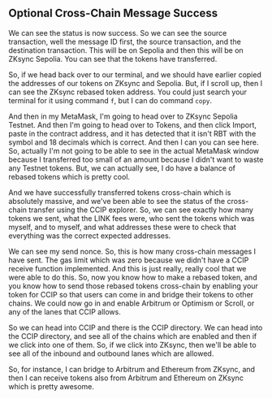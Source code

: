 ## Optional Cross-Chain Message Success

We can see the status is now success. So we can see the source transaction, well the message ID first, the source transaction, and the destination transaction. This will be on Sepolia and then this will be on ZKsync Sepolia. You can see that the tokens have transferred.

So, if we head back over to our terminal, and we should have earlier copied the addresses of our tokens on ZKsync and Sepolia. But, if I scroll up, then I can see the ZKsync rebased token address. You could just search your terminal for it using command `f`, but I can do command `copy`.

And then in my MetaMask, I'm going to head over to ZKsync Sepolia Testnet. And then I'm going to head over to Tokens, and then click Import, paste in the contract address, and it has detected that it isn't RBT with the symbol and 18 decimals which is correct. And then I can you can see here. So, actually I'm not going to be able to see in the actual MetaMask window because I transferred too small of an amount because I didn't want to waste any Testnet tokens. But, we can actually see, I do have a balance of rebased tokens which is pretty cool.

And we have successfully transferred tokens cross-chain which is absolutely massive, and we've been able to see the status of the cross-chain transfer using the CCIP explorer. So, we can see exactly how many tokens we sent, what the LINK fees were, who sent the tokens which was myself, and to myself, and what addresses these were to check that everything was the correct expected addresses.

We can see my send nonce. So, this is how many cross-chain messages I have sent. The gas limit which was zero because we didn't have a CCIP receive function implemented. And this is just really, really cool that we were able to do this. So, now you know how to make a rebased token, and you know how to send those rebased tokens cross-chain by enabling your token for CCIP so that users can come in and bridge their tokens to other chains. We could now go in and enable Arbitrum or Optimism or Scroll, or any of the lanes that CCIP allows.

So we can head into CCIP and there is the CCIP directory. We can head into the CCIP directory, and see all of the chains which are enabled and then if we click into one of them. So, if we click into ZKsync, then we'll be able to see all of the inbound and outbound lanes which are allowed.

So, for instance, I can bridge to Arbitrum and Ethereum from ZKsync, and then I can receive tokens also from Arbitrum and Ethereum on ZKsync which is pretty awesome.
